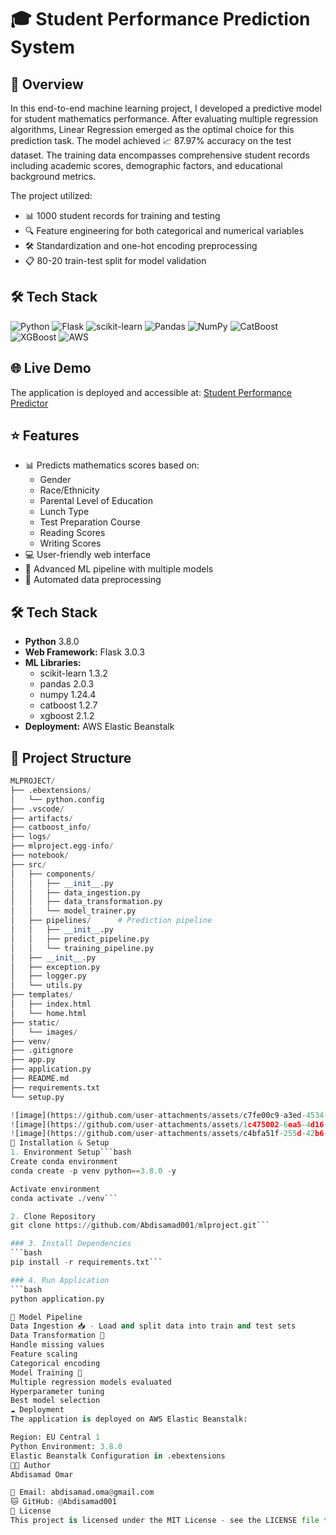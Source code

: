 # 🎓 Student Performance Prediction System

## 🔎 Overview
In this end-to-end machine learning project, I developed a predictive model for student mathematics performance. After evaluating multiple regression algorithms, Linear Regression emerged as the optimal choice for this prediction task. The model achieved 📈 87.97% accuracy on the test dataset. The training data encompasses comprehensive student records including academic scores, demographic factors, and educational background metrics.

The project utilized:
- 📊 1000 student records for training and testing 
- 🔍 Feature engineering for both categorical and numerical variables
- 🛠️ Standardization and one-hot encoding preprocessing
- 📋 80-20 train-test split for model validation

## 🛠️ Tech Stack
![Python](https://img.shields.io/badge/python-3.8.0-blue)
![Flask](https://img.shields.io/badge/Flask-3.0.3-green)
![scikit-learn](https://img.shields.io/badge/scikit--learn-1.3.2-orange)
![Pandas](https://img.shields.io/badge/pandas-2.0.3-yellow)
![NumPy](https://img.shields.io/badge/numpy-1.24.4-blue)
![CatBoost](https://img.shields.io/badge/catboost-1.2.7-red)
![XGBoost](https://img.shields.io/badge/xgboost-2.1.2-purple)
![AWS](https://img.shields.io/badge/AWS-ElasticBeanstalk-orange)

## 🌐 Live Demo
The application is deployed and accessible at:
[Student Performance Predictor](http://studentmathgrade-env-1.eba-qhcwims9.eu-central-1.elasticbeanstalk.com/)

## ⭐ Features
- 📊 Predicts mathematics scores based on:
  - Gender
  - Race/Ethnicity
  - Parental Level of Education
  - Lunch Type
  - Test Preparation Course
  - Reading Scores
  - Writing Scores
- 💻 User-friendly web interface
- 🔄 Advanced ML pipeline with multiple models
- 🤖 Automated data preprocessing

## 🛠️ Tech Stack
- **Python** 3.8.0
- **Web Framework:** Flask 3.0.3
- **ML Libraries:**
  - scikit-learn 1.3.2
  - pandas 2.0.3
  - numpy 1.24.4
  - catboost 1.2.7
  - xgboost 2.1.2
- **Deployment:** AWS Elastic Beanstalk

## 📂 Project Structure
```python
MLPROJECT/
├── .ebextensions/         
│   └── python.config
├── .vscode/              
├── artifacts/            
├── catboost_info/        
├── logs/                
├── mlproject.egg-info/  
├── notebook/             
├── src/                 
│   ├── components/      
│   │   ├── __init__.py
│   │   ├── data_ingestion.py
│   │   ├── data_transformation.py
│   │   └── model_trainer.py
│   ├── pipelines/      # Prediction pipeline
│   │   ├── __init__.py
│   │   ├── predict_pipeline.py
│   │   └── training_pipeline.py
│   ├── __init__.py
│   ├── exception.py    
│   ├── logger.py     
│   └── utils.py      
├── templates/         
│   ├── index.html   
│   └── home.html    
├── static/            
│   └── images/      
├── venv/             
├── .gitignore      
├── app.py           
├── application.py 
├── README.md       
├── requirements.txt
└── setup.py

![image](https://github.com/user-attachments/assets/c7fe00c9-a3ed-4534-a401-c27f9ebfa270)
![image](https://github.com/user-attachments/assets/1c475002-6ea5-4d16-8042-e717b2c16222)
![image](https://github.com/user-attachments/assets/c4bfa51f-255d-42b6-9cee-75a1b68d16bf)
🚀 Installation & Setup
1. Environment Setup```bash
Create conda environment
conda create -p venv python==3.8.0 -y

Activate environment
conda activate ./venv```

2. Clone Repository
git clone https://github.com/Abdisamad001/mlproject.git```

### 3. Install Dependencies
```bash
pip install -r requirements.txt```

### 4. Run Application
```bash
python application.py

🔄 Model Pipeline
Data Ingestion 📥 - Load and split data into train and test sets
Data Transformation 🔄
Handle missing values
Feature scaling
Categorical encoding
Model Training 🎯
Multiple regression models evaluated
Hyperparameter tuning
Best model selection
☁️ Deployment
The application is deployed on AWS Elastic Beanstalk:

Region: EU Central 1
Python Environment: 3.8.0
Elastic Beanstalk Configuration in .ebextensions
👨‍💻 Author
Abdisamad Omar

📧 Email: abdisamad.oma@gmail.com
🐱 GitHub: @Abdisamad001
📄 License
This project is licensed under the MIT License - see the LICENSE file for details



